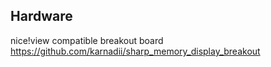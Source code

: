 ## Hardware


nice!view compatible breakout board
https://github.com/karnadii/sharp_memory_display_breakout